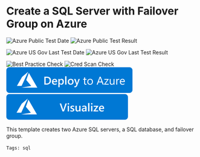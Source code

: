 # Create a SQL Server with Failover Group on Azure

![Azure Public Test Date](https://azurequickstartsservice.blob.core.windows.net/badges/101-sql-with-failover-group/PublicLastTestDate.svg)
![Azure Public Test Result](https://azurequickstartsservice.blob.core.windows.net/badges/101-sql-with-failover-group/PublicDeployment.svg)

![Azure US Gov Last Test Date](https://azurequickstartsservice.blob.core.windows.net/badges/101-sql-with-failover-group/FairfaxLastTestDate.svg)
![Azure US Gov Last Test Result](https://azurequickstartsservice.blob.core.windows.net/badges/101-sql-with-failover-group/FairfaxDeployment.svg)

![Best Practice Check](https://azurequickstartsservice.blob.core.windows.net/badges/101-sql-with-failover-group/BestPracticeResult.svg)
![Cred Scan Check](https://azurequickstartsservice.blob.core.windows.net/badges/101-sql-with-failover-group/CredScanResult.svg)
[![Deploy To Azure](https://raw.githubusercontent.com/Azure/azure-quickstart-templates/master/1-CONTRIBUTION-GUIDE/images/deploytoazure.svg?sanitize=true)](https://portal.azure.com/#create/Microsoft.Template/uri/https%3A%2F%2Fraw.githubusercontent.com%2FAzure%2Fazure-quickstart-templates%2Fmaster%2F101-sql-with-failover-group%2Fazuredeploy.json)
[![Visualize](https://raw.githubusercontent.com/Azure/azure-quickstart-templates/master/1-CONTRIBUTION-GUIDE/images/visualizebutton.svg?sanitize=true)](http://armviz.io/#/?load=https%3A%2F%2Fraw.githubusercontent.com%2FAzure%2Fazure-quickstart-templates%2Fmaster%2F101-sql-with-failover-group%2Fazuredeploy.json)

This template creates two Azure SQL servers, a SQL database, and failover group.

`Tags: sql`
